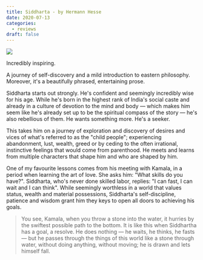 ```yaml
---
title: Siddharta - by Hermann Hesse
date: 2020-07-13
categories:
  - reviews
draft: false
---
```


![](https://i.gr-assets.com/images/S/compressed.photo.goodreads.com/books/1428715580l/52036.jpg)

Incredibly inspiring.

A journey of self-discovery and a mild introduction to eastern philosophy.
Moreover, it's a beautifully phrased, entertaining prose.

Siddharta starts out strongly.
He's confident and seemingly incredibly wise for his age.
While he's born in the highest rank of India's social caste and already in a culture of devotion to the mind and body — which makes him seem like he's already set up to be the spiritual compass of the story — he's also rebellious of them.
He wants something more.
He's a seeker.

This takes him on a journey of exploration and discovery of desires and vices of what's referred to as the "child people"; experiencing abandonment, lust, wealth, greed or by ceding to the often irrational, instinctive feelings that would come from parenthood.
He meets and learns from multiple characters that shape him and who are shaped by him.

One of my favourite lessons comes from his meeting with Kamala, in a period when learning the art of love.
She asks him: "What skills do you have?".
Siddharta, who's never done skilled labor, replies: "I can fast, I can wait and I can think".
While seemingly worthless in a world that values status, wealth and material possessions, Siddharta's self-discipline, patience and wisdom grant him they keys to open all doors to achieving his goals.

> You see, Kamala, when you throw a stone into the water, it hurries by the swiftest possible path to the bottom.
> It is like this when Siddhartha has a goal, a resolve.
> He does nothing — he waits, he thinks, he fasts — but he passes through the things of this world like a stone through water, without doing anything, without moving; he is drawn and lets himself fall.
